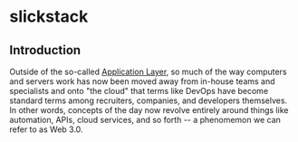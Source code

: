 # slickstack

## Introduction

Outside of the so-called [Application Layer](https://en.wikipedia.org/wiki/Application_layer), so much of the way computers and servers work has now been moved away from in-house teams and specialists and onto "the cloud" that terms like DevOps have become standard terms among recruiters, companies, and developers themselves. In other words, concepts of the day now revolve entirely around things like automation, APIs, cloud services, and so forth -- a phenomemon we can refer to as Web 3.0.

## 
